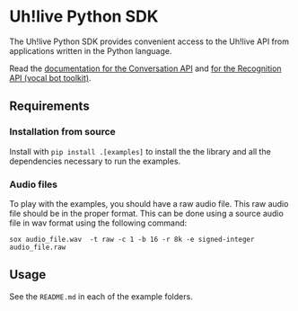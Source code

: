 # Uh!live Python SDK

The Uh!live Python SDK provides convenient access to the Uh!live API from
applications written in the Python language.

Read the [documentation for the Conversation API](https://docs.allo-media.net/live-api/) and [for the Recognition API (vocal bot toolkit)](https://docs.allo-media.net/stream-api-bots/).

## Requirements

### Installation from source

Install with `pip install .[examples]` to install the the library and all the dependencies necessary to run the examples.

### Audio files

To play with the examples, you should have a raw audio file.
This raw audio file should be in the proper format. This can be done
using a source audio file in wav format using the following command:
```
sox audio_file.wav  -t raw -c 1 -b 16 -r 8k -e signed-integer audio_file.raw
```

## Usage

See the `README.md` in each of the example folders.

